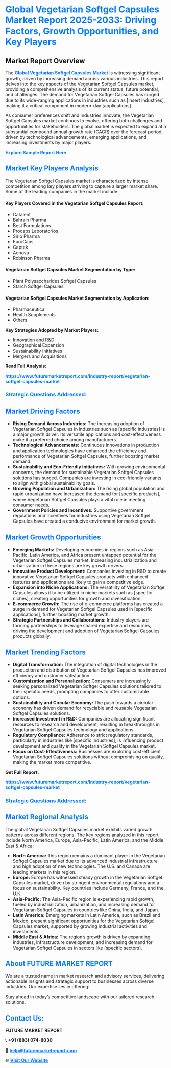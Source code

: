 <h1 style="color: #007BFF;">Global Vegetarian Softgel Capsules Market Report 2025-2033: Driving Factors, Growth Opportunities, and Key Players</h1>

<section id="overview">
<h2>Market Report Overview</h2>
<p>The <a href="https://www.futuremarketreport.com/industry-report/vegetarian-softgel-capsules-market" style="color: #007BFF; text-decoration: none;"><strong>Global Vegetarian Softgel Capsules Market</strong></a> is witnessing significant growth, driven by increasing demand across various industries. This report delves into the key aspects of the Vegetarian Softgel Capsules market, providing a comprehensive analysis of its current status, future potential, and challenges. The demand for Vegetarian Softgel Capsules has surged due to its wide-ranging applications in industries such as [insert industries], making it a critical component in modern-day [applications].</p>
<p>As consumer preferences shift and industries innovate, the Vegetarian Softgel Capsules market continues to evolve, offering both challenges and opportunities for stakeholders. The global market is expected to expand at a substantial compound annual growth rate (CAGR) over the forecast period, driven by technological advancements, emerging applications, and increasing investments by major players.</p>
</section>

<section id="overview">
<p><a href="https://www.futuremarketreport.com/request-sample/reportId=80094" style="color: #007BFF; text-decoration: none;"><strong>Explore Sample Report Here</strong></a></p>
</section>

<section id="key-players">
<h2 style="color: #007BFF;">Market Key Players Analysis</h2>
<p>The Vegetarian Softgel Capsules market is characterized by intense competition among key players striving to capture a larger market share. Some of the leading companies in the market include:</p>
<h4>Key Players Covered in the Vegetarian Softgel Capsules Report:</h4>
<ul><li>Catalent</li><li>Bahrain Pharma</li><li>Best Formulations</li><li>Procaps Laboratorios</li><li>Sirio Pharma</li><li>EuroCaps</li><li>Captek</li><li>Aenova</li><li>Robinson Pharma</li></ul>
<h4>Vegetarian Softgel Capsules Market Segmentation by Type:</h4>
<ul><li>Plant Polysaccharides Softgel Capsules</li><li>Starch Softgel Capsules</li></ul>

<h4>Vegetarian Softgel Capsules Market Segmentation by Application:</h4>
<ul><li>Pharmaceutical</li><li>Health Supplements</li><li>Others</li></ul>
<p><strong>Key Strategies Adopted by Market Players:</strong></p>
<ul>
<li>Innovation and R&D</li>
<li>Geographical Expansion</li>
<li>Sustainability Initiatives</li>
<li>Mergers and Acquisitions</li>
</ul>
</section>

<section>
<p><strong>Read Full Analysis: </strong></p><a href="https://www.futuremarketreport.com/industry-report/vegetarian-softgel-capsules-market" style="color: #007BFF; text-decoration: none;"><strong>https://www.futuremarketreport.com/industry-report/vegetarian-softgel-capsules-market</strong></a>
<h3 style="color: #007BFF;">Strategic Questions Addressed:</h3>
</section>

<section id="driving-factors">
<h2 style="color: #007BFF;">Market Driving Factors</h2>
<ul>
<li><strong>Rising Demand Across Industries:</strong> The increasing adoption of Vegetarian Softgel Capsules in industries such as [specific industries] is a major growth driver. Its versatile applications and cost-effectiveness make it a preferred choice among manufacturers.</li>
<li><strong>Technological Advancements:</strong> Continuous innovations in production and application technologies have enhanced the efficiency and performance of Vegetarian Softgel Capsules, further boosting market demand.</li>
<li><strong>Sustainability and Eco-Friendly Initiatives:</strong> With growing environmental concerns, the demand for sustainable Vegetarian Softgel Capsules solutions has surged. Companies are investing in eco-friendly variants to align with global sustainability goals.</li>
<li><strong>Growing Population and Urbanization:</strong> The rising global population and rapid urbanization have increased the demand for [specific products], where Vegetarian Softgel Capsules plays a vital role in meeting consumer needs.</li>
<li><strong>Government Policies and Incentives:</strong> Supportive government regulations and incentives for industries using Vegetarian Softgel Capsules have created a conducive environment for market growth.</li>
</ul>
</section>

<section id="growth-opportunities">
<h2 style="color: #007BFF;">Market Growth Opportunities</h2>
<ul>
<li><strong>Emerging Markets:</strong> Developing economies in regions such as Asia-Pacific, Latin America, and Africa present untapped potential for the Vegetarian Softgel Capsules market. Increasing industrialization and urbanization in these regions are key growth drivers.</li>
<li><strong>Innovative Product Development:</strong> Companies investing in R&D to create innovative Vegetarian Softgel Capsules products with enhanced features and applications are likely to gain a competitive edge.</li>
<li><strong>Expansion into Niche Applications:</strong> The versatility of Vegetarian Softgel Capsules allows it to be utilized in niche markets such as [specific niches], creating opportunities for growth and diversification.</li>
<li><strong>E-commerce Growth:</strong> The rise of e-commerce platforms has created a surge in demand for Vegetarian Softgel Capsules used in [specific applications], further boosting market growth.</li>
<li><strong>Strategic Partnerships and Collaborations:</strong> Industry players are forming partnerships to leverage shared expertise and resources, driving the development and adoption of Vegetarian Softgel Capsules products globally.</li>
</ul>
</section>

<section id="trending-factors">
<h2 style="color: #007BFF;">Market Trending Factors</h2>
<ul>
<li><strong>Digital Transformation:</strong> The integration of digital technologies in the production and distribution of Vegetarian Softgel Capsules has improved efficiency and customer satisfaction.</li>
<li><strong>Customization and Personalization:</strong> Consumers are increasingly seeking personalized Vegetarian Softgel Capsules solutions tailored to their specific needs, prompting companies to offer customizable options.</li>
<li><strong>Sustainability and Circular Economy:</strong> The push towards a circular economy has driven demand for recyclable and reusable Vegetarian Softgel Capsules solutions.</li>
<li><strong>Increased Investment in R&D:</strong> Companies are allocating significant resources to research and development, resulting in breakthroughs in Vegetarian Softgel Capsules technology and applications.</li>
<li><strong>Regulatory Compliance:</strong> Adherence to strict regulatory standards, particularly in industries like [specific industries], is influencing product development and quality in the Vegetarian Softgel Capsules market.</li>
<li><strong>Focus on Cost-Effectiveness:</strong> Businesses are exploring cost-efficient Vegetarian Softgel Capsules solutions without compromising on quality, making the market more competitive.</li>
</ul>
</section>

<section>
<p><strong>Get Full Report: </strong></p><a href="https://www.futuremarketreport.com/industry-report/vegetarian-softgel-capsules-market" style="color: #007BFF; text-decoration: none;"><strong>https://www.futuremarketreport.com/industry-report/vegetarian-softgel-capsules-market</strong></a>
<h3 style="color: #007BFF;">Strategic Questions Addressed:</h3>
</section>


<section id="regional-analysis">
<h2 style="color: #007BFF;">Market Regional Analysis</h2>
<p>The global Vegetarian Softgel Capsules market exhibits varied growth patterns across different regions. The key regions analyzed in this report include North America, Europe, Asia-Pacific, Latin America, and the Middle East & Africa:</p>
<ul>
<li><strong>North America:</strong> This region remains a dominant player in the Vegetarian Softgel Capsules market due to its advanced industrial infrastructure and high adoption of new technologies. The U.S. and Canada are leading markets in this region.</li>
<li><strong>Europe:</strong> Europe has witnessed steady growth in the Vegetarian Softgel Capsules market, driven by stringent environmental regulations and a focus on sustainability. Key countries include Germany, France, and the U.K.</li>
<li><strong>Asia-Pacific:</strong> The Asia-Pacific region is experiencing rapid growth, fueled by industrialization, urbanization, and increasing demand for Vegetarian Softgel Capsules in countries like China, India, and Japan.</li>
<li><strong>Latin America:</strong> Emerging markets in Latin America, such as Brazil and Mexico, present significant opportunities for the Vegetarian Softgel Capsules market, supported by growing industrial activities and investments.</li>
<li><strong>Middle East & Africa:</strong> The region’s growth is driven by expanding industries, infrastructure development, and increasing demand for Vegetarian Softgel Capsules in sectors like [specific sectors].</li>
</ul>
</section>

<footer>
<h2 style="color: #007BFF;">About FUTURE MARKET REPORT</h2>
<p>We are a trusted name in market research and advisory services, delivering actionable insights and strategic support to businesses across diverse industries. Our expertise lies in offering:</p>

<p>Stay ahead in today’s competitive landscape with our tailored research solutions.</p>

<h2 style="color: #007BFF;">Contact Us:</h2>
<p><strong>FUTURE MARKET REPORT</strong></p>
<p>📞 <strong>+91 (883) 074-8030</strong></p>
<p>📧 <strong><a href="mailto:help@futuremarketreport.com" style="color: #007BFF;">help@futuremarketreport.com</a></strong></p>
<p>🌐 <strong><a href="https://www.futuremarketreport.com/" style="color: #007BFF;">Visit Our Website</a></strong></p>
</footer>